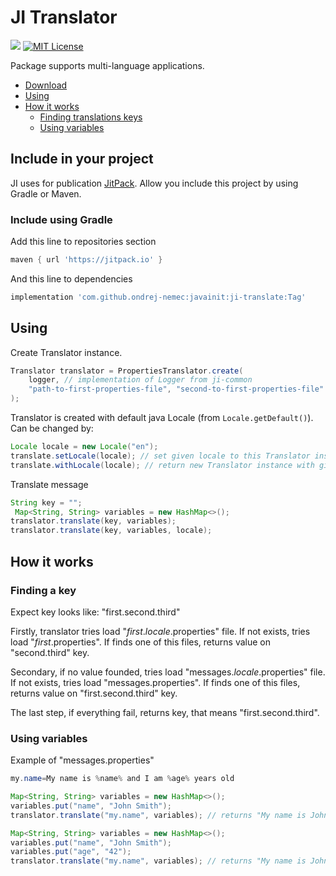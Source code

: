 # JI Translator

[![](https://jitpack.io/v/ondrej-nemec/javainit.svg)](https://jitpack.io/#ondrej-nemec/javainit)
[![MIT License](http://img.shields.io/badge/license-MIT-green.svg) ](https://github.com/ondrej-nemec/javainit/blob/master/LICENSE)

Package supports multi-language applications.

* [Download](#include-in-your-project)
* [Using](#using)
* [How it works](#how-it-works)
	* [Finding translations keys](#finding-a-key)
	* [Using variables](#using-variables)

## Include in your project

JI uses for publication <a href="https://jitpack.io/">JitPack</a>. Allow you include this project by using Gradle or Maven.

### Include using Gradle

Add this line to repositories section
```gradle
maven { url 'https://jitpack.io' }
```
And this line to dependencies
```gradle
implementation 'com.github.ondrej-nemec:javainit:ji-translate:Tag'
```

## Using

Create Translator instance.

```java
Translator translator = PropertiesTranslator.create(
	logger, // implementation of Logger from ji-common
	"path-to-first-properties-file", "second-to-first-properties-file" // from 0 to n
);
```

Translator is created with default java Locale (from `Locale.getDefault()`). Can be changed by:

```java
Locale locale = new Locale("en");
translate.setLocale(locale); // set given locale to this Translator instance
translate.withLocale(locale); // return new Translator instance with given locale
```

Translate message

```java
String key = "";
 Map<String, String> variables = new HashMap<>();
translator.translate(key, variables);
translator.translate(key, variables, locale);
```

## How it works

### Finding a key

Expect key looks like: "first.second.third"

Firstly, translator tries load "*first*.*locale*.properties" file. If not exists, tries load "*first*.properties". If finds one of this files, returns value on "second.third" key.

Secondary, if no value founded, tries load "messages.*locale*.properties" file. If not exists, tries load "messages.properties". If finds one of this files, returns value on "first.second.third" key.

The last step, if everything fail, returns key, that means "first.second.third".

### Using variables

Example of "messages.properties"

```java
my.name=My name is %name% and I am %age% years old
```

```java
Map<String, String> variables = new HashMap<>();
variables.put("name", "John Smith");
translator.translate("my.name", variables); // returns "My name is John Smith and I am %age% years old"

Map<String, String> variables = new HashMap<>();
variables.put("name", "John Smith");
variables.put("age", "42");
translator.translate("my.name", variables); // returns "My name is John Smith and I am 42 years old"
```